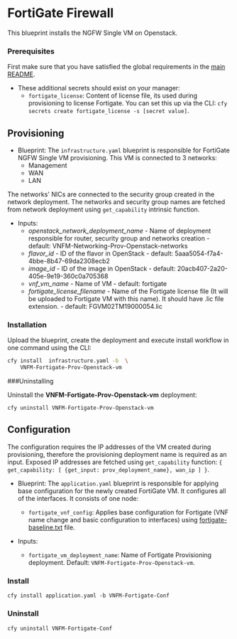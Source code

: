 # FortiGate Firewall

This blueprint installs the NGFW Single VM on Openstack.

### Prerequisites

First make sure that you have satisfied the global requirements in the [main README](../README.md).

* These additional secrets should exist on your manager:
  * `fortigate_license`: Content of license file, its used during provisioning to license Fortigate. You can set this up via the CLI: `cfy secrets create fortigate_license -s [secret value]`.

## Provisioning

* Blueprint: The `infrastructure.yaml` blueprint is responsible for FortiGate NGFW Single VM provisioning. This VM is connected to 3 networks:
  * Management
  * WAN
  * LAN

The networks' NICs are connected to the security group created in the network deployment. The networks and security group names are fetched from network deployment using `get_capability` intrinsic function.

* Inputs:
  * *openstack_network_deployment_name* - Name of deployment responsible for router, security group and networks creation -
      default: VNFM-Networking-Prov-Openstack-networks
  * *flavor_id* - ID of the flavor in OpenStack - default: 5aaa5054-f7a4-4bbe-8b47-69da2308ecb2
  * *image_id* - ID of the image in OpenStack - default: 20acb407-2a20-405e-9e19-360c0a705368
  * *vnf_vm_name* - Name of VM - default: fortigate
  * *fortigate_license_filename* - Name of the Fortigate license file (It will be uploaded to Fortigate VM with this name). It should have .lic file extension. - default: FGVM02TM19000054.lic

### Installation

Upload the blueprint, create the deployment and execute install workflow in one command using the CLI:

```bash
cfy install  infrastructure.yaml -b  \
    VNFM-Fortigate-Prov-Openstack-vm
```

###Uninstalling

Uninstall the **VNFM-Fortigate-Prov-Openstack-vm** deployment:

```
cfy uninstall VNFM-Fortigate-Prov-Openstack-vm
```

## Configuration

The configuration requires the IP addresses of the VM created during provisioning, therefore the provisioning deployment name is required as an input. Exposed IP addresses are fetched using `get_capability` function: `{ get_capability: [ {get_input: prov_deployment_name}, wan_ip ] }`.

* Blueprint: The `application.yaml` blueprint is responsible for applying base configuration for the newly created FortiGate VM. It configures all of the interfaces. It consists of one node:
  * `fortigate_vnf_config`: Applies base configuration for Fortigate (VNF name change and basic configuration to interfaces) using [fortigate-baseline.txt](Resources/templates/fortigate-baseline.txt) file.

* Inputs:
  * `fortigate_vm_deployment_name`: Name of Fortigate Provisioning deployment. Default: `VNFM-Fortigate-Prov-Openstack-vm`.

### Install

`cfy install application.yaml -b VNFM-Fortigate-Conf`

### Uninstall

`cfy uninstall VNFM-Fortigate-Conf`
